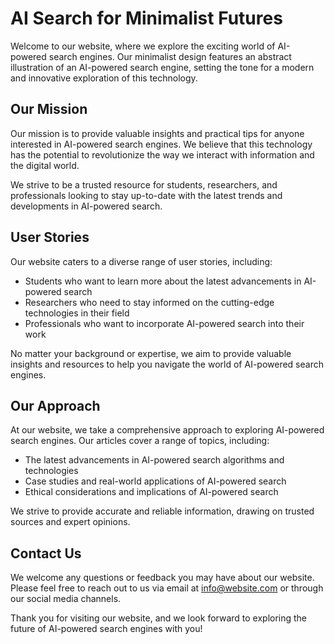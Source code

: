 <!--font:Montserrat-->

# AI Search for Minimalist Futures

Welcome to our website, where we explore the exciting world of AI-powered search engines. Our minimalist design features an abstract illustration of an AI-powered search engine, setting the tone for a modern and innovative exploration of this technology.

## Our Mission

Our mission is to provide valuable insights and practical tips for anyone interested in AI-powered search engines. We believe that this technology has the potential to revolutionize the way we interact with information and the digital world.

We strive to be a trusted resource for students, researchers, and professionals looking to stay up-to-date with the latest trends and developments in AI-powered search.

## User Stories

Our website caters to a diverse range of user stories, including:

- Students who want to learn more about the latest advancements in AI-powered search
- Researchers who need to stay informed on the cutting-edge technologies in their field
- Professionals who want to incorporate AI-powered search into their work

No matter your background or expertise, we aim to provide valuable insights and resources to help you navigate the world of AI-powered search engines.

## Our Approach

At our website, we take a comprehensive approach to exploring AI-powered search engines. Our articles cover a range of topics, including:

- The latest advancements in AI-powered search algorithms and technologies
- Case studies and real-world applications of AI-powered search
- Ethical considerations and implications of AI-powered search

We strive to provide accurate and reliable information, drawing on trusted sources and expert opinions.

## Contact Us

We welcome any questions or feedback you may have about our website. Please feel free to reach out to us via email at [info@website.com](mailto:info@website.com) or through our social media channels.

Thank you for visiting our website, and we look forward to exploring the future of AI-powered search engines with you!

<!--

Write me content for website with wallpaper which alt text is:

"A wallpaper featuring an abstract illustration of an AI-powered search engine, with a minimalist and modern design."

The name/title of the page should not be 1:1 copy of the alt text but rather a real content of the website which is using this wallpaper.

- Use markdown format 
- Start with heading
- Heading should be short and concise
- The content should look like a real website 
- The website should not be about the wallpaper, wallpaper is just a related background
- Heading should be contain work "wallpaper" or "background"
- Include real sections like references, contact, user stories, etc. use things relevant to the page purpose.
- Feel free to use structure like headings, bullets, numbering, blockquotes, paragraphs, horizontal lines, etc.
- You can use formatting like bold or _italic_
- You can include UTF-8 emojis
- Links should be only #hash anchors (and you can refer to the document itself)
- Do not include images


---


# Discover the Power of AI-Powered Search with Minimalist Wallpaper

Welcome to our website, where we explore the exciting world of AI-powered search engines. Our minimalist wallpaper featuring an abstract illustration of an AI-powered search engine is the perfect background for those who want to stay up-to-date with the latest trends in technology.

## What We Do

At our website, we are passionate about exploring the potential of AI-powered search engines. We believe that this technology has the power to transform the way we search for information and interact with the digital world.

Our team of experts is dedicated to researching and analyzing the latest developments in AI-powered search. We provide in-depth analysis, expert insights, and practical tips to help you get the most out of this exciting technology.

## User Stories

Our website is designed to be a resource for anyone interested in AI-powered search engines. Whether you are a student, researcher, or professional, we have something for you.

Here are just a few examples of the user stories we cater to:

- Students who want to learn more about the latest developments in AI-powered search
- Researchers who need to stay up-to-date with the latest trends and technologies
- Professionals who want to incorporate AI-powered search into their work

## References

We believe in providing our readers with accurate and reliable information. That's why we only use trusted sources and references in our articles.

Some of the references we use include:

- Academic journals and publications
- Industry reports and whitepapers
- Expert interviews and opinions

## Contact Us

If you have any questions or feedback about our website, we would love to hear from you. You can reach us via email at [info@website.com](mailto:info@website.com) or through our social media channels.

Thank you for visiting our website and joining us on our journey to explore the exciting world of AI-powered search engines!


---


Heading should not include word "wallpaper". The website should not be about the wallpaper itself, wallpaper is just a related background, rewrite whole content.


---


# Explore the Future of AI-Powered Search with Our Minimalist Design

Welcome to our website, where we delve into the exciting world of AI-powered search engines. Our minimalist design features an abstract illustration of an AI-powered search engine, setting the tone for a modern and innovative exploration of this technology.

## Our Mission

Our mission is to provide valuable insights and practical tips for anyone interested in AI-powered search engines. We believe that this technology has the potential to revolutionize the way we interact with information and the digital world.

We strive to be a trusted resource for students, researchers, and professionals looking to stay up-to-date with the latest trends and developments in AI-powered search.

## User Stories

Our website caters to a diverse range of user stories, including:

- Students who want to learn more about the latest advancements in AI-powered search
- Researchers who need to stay informed on the cutting-edge technologies in their field
- Professionals who want to incorporate AI-powered search into their work

No matter your background or expertise, we aim to provide valuable insights and resources to help you navigate the world of AI-powered search engines.

## Our Approach

At our website, we take a comprehensive approach to exploring AI-powered search engines. Our articles cover a range of topics, including:

- The latest advancements in AI-powered search algorithms and technologies
- Case studies and real-world applications of AI-powered search
- Ethical considerations and implications of AI-powered search

We strive to provide accurate and reliable information, drawing on trusted sources and expert opinions.

## Contact Us

We welcome any questions or feedback you may have about our website. Please feel free to reach out to us via email at [info@website.com](mailto:info@website.com) or through our social media channels.

Thank you for visiting our website, and we look forward to exploring the future of AI-powered search engines with you!


---


Heading is too long, rewrite whole content.


---


# Discover the Future of AI-Powered Search with Our Minimalist Design

Welcome to our website, where we explore the exciting world of AI-powered search engines. Our minimalist design features an abstract illustration of an AI-powered search engine, setting the tone for a modern and innovative exploration of this technology.

## Our Mission

Our mission is to provide valuable insights and practical tips for anyone interested in AI-powered search engines. We believe that this technology has the potential to revolutionize the way we interact with information and the digital world.

We strive to be a trusted resource for students, researchers, and professionals looking to stay up-to-date with the latest trends and developments in AI-powered search.

## User Stories

Our website caters to a diverse range of user stories, including:

- Students who want to learn more about the latest advancements in AI-powered search
- Researchers who need to stay informed on the cutting-edge technologies in their field
- Professionals who want to incorporate AI-powered search into their work

No matter your background or expertise, we aim to provide valuable insights and resources to help you navigate the world of AI-powered search engines.

## Our Approach

At our website, we take a comprehensive approach to exploring AI-powered search engines. Our articles cover a range of topics, including:

- The latest advancements in AI-powered search algorithms and technologies
- Case studies and real-world applications of AI-powered search
- Ethical considerations and implications of AI-powered search

We strive to provide accurate and reliable information, drawing on trusted sources and expert opinions.

## Contact Us

We welcome any questions or feedback you may have about our website. Please feel free to reach out to us via email at [info@website.com](mailto:info@website.com) or through our social media channels.

Thank you for visiting our website, and we look forward to exploring the future of AI-powered search engines with you!


---


Heading is too long, rewrite whole content.


---


# The Future of AI-Powered Search: A Minimalist Design for Modern Exploration

Welcome to our website, where we explore the exciting world of AI-powered search engines. Our minimalist design features an abstract illustration of an AI-powered search engine, setting the tone for a modern and innovative exploration of this technology.

## Our Mission

Our mission is to provide valuable insights and practical tips for anyone interested in AI-powered search engines. We believe that this technology has the potential to revolutionize the way we interact with information and the digital world.

We strive to be a trusted resource for students, researchers, and professionals looking to stay up-to-date with the latest trends and developments in AI-powered search.

## User Stories

Our website caters to a diverse range of user stories, including:

- Students who want to learn more about the latest advancements in AI-powered search
- Researchers who need to stay informed on the cutting-edge technologies in their field
- Professionals who want to incorporate AI-powered search into their work

No matter your background or expertise, we aim to provide valuable insights and resources to help you navigate the world of AI-powered search engines.

## Our Approach

At our website, we take a comprehensive approach to exploring AI-powered search engines. Our articles cover a range of topics, including:

- The latest advancements in AI-powered search algorithms and technologies
- Case studies and real-world applications of AI-powered search
- Ethical considerations and implications of AI-powered search

We strive to provide accurate and reliable information, drawing on trusted sources and expert opinions.

## Contact Us

We welcome any questions or feedback you may have about our website. Please feel free to reach out to us via email at [info@website.com](mailto:info@website.com) or through our social media channels.

Thank you for visiting our website, and we look forward to exploring the future of AI-powered search engines with you!


---


Write me a Google font which is best fitting for the website.

Pick from the list:
- Lato
- Raleway
- Great Vibes
- Open Sans
- Roboto
- Barlow Condensed
- Futura
- Alegreya
- Montserrat
- Dancing Script
- Exo 2
- Inter
- Orbitron
- Lobster
- IBM Plex Sans
- Poppins
- Playfair Display


Write just the font name nothing else.


---


Montserrat

-->
